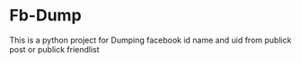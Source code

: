 # Fb-Dump
This is a python project for Dumping facebook id name and uid from  publick post or publick  friendlist
